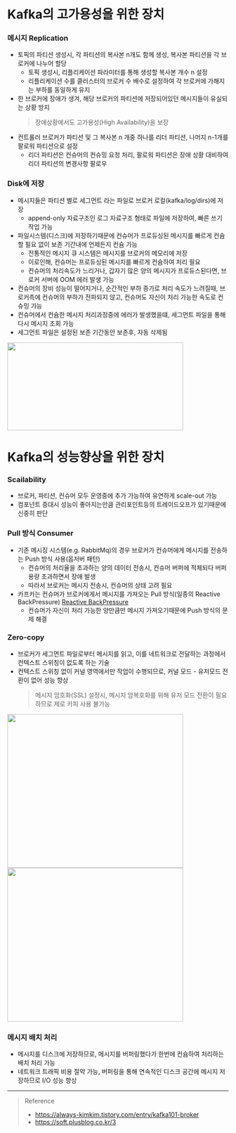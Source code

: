 # Kafka의 고가용성을 위한 장치
### 메시지 Replication
* 토픽의 파티션 생성시, 각 파티션의 복사본 n개도 함께 생성, 복사본 파티션을 각 브로커에 나누어 할당
	* 토픽 생성시, 리플리케이션 파라미터를 통해 생성할 복사본 개수 n 설정
	* 리플리케이션 수를 클러스터의 브로커 수 배수로 설정하여 각 브로커에 가해지는 부하를 동일하게 유지
* 한 브로커에 장애가 생겨, 해당 브로커의 파티션에 저장되어있던 메시지들이 유실되는 상황 방지
	> 장애상황에서도 고가용성(High Availability)을 보장
* 컨트롤러 브로커가 파티션 및 그 복사본 n 개중 하나를 리더 파티션, 나머지 n-1개를 팔로워 파티션으로 설정
	* 리더 파티션은 컨슈머의 컨슈밍 요청 처리, 팔로워 파티션은 장애 상황 대비하여 리더 파티션의 변경사항 팔로우
 
### Disk에 저장
* 메시지들은 파티션 별로 세그먼트 라는 파일로 브로커 로컬(kafka/log/dirs)에 저장
	* append-only 자료구조인 로그 자료구조 형태로 파일에 저장하여, 빠른 쓰기 작업 가능
* 파일시스템(디스크)에 저장하기때문에 컨슈머가 프로듀싱된 메시지를 빠르게 컨슘할 필요 없이 보존 기간내에 언제든지 컨슘 가능
	* 전통적인 메시지 큐 시스템은 메시지를 브로커의 메모리에 저장
	* 이로인해, 컨슈머는 프로듀싱된 메시지를 빠르게 컨슘하여 처리 필요
	* 컨슈머의 처리속도가 느리거나, 갑자기 많은 양의 메시지가 프로듀스된다면, 브로커 서버에 OOM 에러 발생 가능
* 컨슈머의 장비 성능이 떨어지거나, 순간적인 부하 증가로 처리 속도가 느려질때, 브로커측에 컨슈머의 부하가 전파되지 않고, 컨슈머도 자신이 처리 가능한 속도로 컨슈밍 가능
* 컨슈머에서 컨슘한 메시지 처리과정중에 에러가 발생했을떄, 세그먼트 파일을 통해 다시 메시지 조회 가능
* 세그먼트 파일은 설정된 보존 기간동안 보존후, 자동 삭제됨

<img src="https://user-images.githubusercontent.com/48702893/149331939-9259ea2e-18b9-41c8-a8c2-3aa6140a076d.png" width="400" height="200"> 

<br>

# Kafka의 성능향상을 위한 장치
### Scailability
* 브로커, 파티션, 컨슈머 모두 운영중에 추가 가능하여 유연하게 scale-out 가능
* 컴포넌트 증대시 성능이 좋아지는만큼 관리포인트등의 트레이드오프가 있기때문에 신중히 판단 

### Pull 방식 Consumer
* 기존 메시징 시스템(e.g. RabbitMq)의 경우 브로커가 컨슈머에게 메시지를 전송하는 Push 방식 사용(옵저버 패턴)
	* 컨슈머의 처리율을 초과하는 양의 데이터 전송시, 컨슈머 버퍼에 적체되다 버퍼 용량 초과하면서 장애 발생
	* 따라서 브로커는 메시지 전송시, 컨슈머의 상태 고려 필요
* 카프카는 컨슈머가 브로커에게서 메시지를 가져오는 Pull 방식(일종의 Reactive BackPressure) [Reactive BackPressure](https://github.com/JisooOh94/study/blob/master/Reactive/2.%20%EB%B0%B1%ED%94%84%EB%A0%88%EC%85%94.md)
	* 컨슈머가 자신이 처리 가능한 양만큼만 메시지 가져오기때문에 Push 방식의 문제 해결

### Zero-copy
* 브로커가 세그먼트 파일로부터 메시지를 읽고, 이를 네트워크로 전달하는 과정에서 컨텍스트 스위칭이 없도록 하는 기술
* 컨텍스트 스위칭 없이 커널 영역에서만 작업이 수행되므로, 커널 모드 - 유저모드 전환이 없어 성능 향상 
	> 메시지 암호화(SSL) 설정시, 메시지 암복호화를 위해 유저 모드 전환이 필요하므로 제로 카피 사용 불가능

<img src="https://user-images.githubusercontent.com/48702893/149332010-e7f9be01-1170-475f-b180-702ee1cc0769.png" width="400" height="350">
<img src="https://user-images.githubusercontent.com/48702893/149332024-ffaf5374-58d1-4d43-b559-1a3b9d667a69.png" width="400" height="350">

### 메시지 배치 처리
* 메시지를 디스크에 저장하므로, 메시지를 버퍼링했다가 한번에 컨슘하여 처리하는 배치 처리 가능
* 네트워크 트래픽 비용 절약 가능, 버퍼링을 통해 연속적인 디스크 공간에 메시지 저장하므로 I/O 성능 향상

***
> Reference
> * https://always-kimkim.tistory.com/entry/kafka101-broker
> * https://soft.plusblog.co.kr/3
